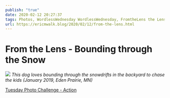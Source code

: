 ```yaml
---
publish: "true"
date: 2020-02-12 20:27:37
tags: Photos, WordlessWednesday WordlessWednesday, FromtheLens the Lens
url: https://ericmwalk.blog/2020/02/12/from-the-lens.html
---
```


# From the Lens - Bounding through the Snow

![](https://ericmwalk.blog/uploads/2021/92be263e28.jpg)
*This dog loves bounding through the snowdrifts in the backyard to chase the kids (January 2019, Eden Prairie, MN)*

<a href="https://dutchgoesthephoto.net/2020/02/11/tuesday-photo-challenge-action/">Tuesday Photo Challenge - Action</a>
